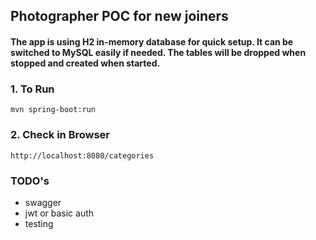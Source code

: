 ## Photographer POC for new joiners

#### The app is using H2 in-memory database for quick setup. It can be switched to MySQL easily if needed. The tables will be dropped when stopped and created when started.

### 1. To Run

```
mvn spring-boot:run
```

### 2. Check in Browser

```
http://localhost:8080/categories
```

### TODO's

- swagger
- jwt or basic auth
- testing
